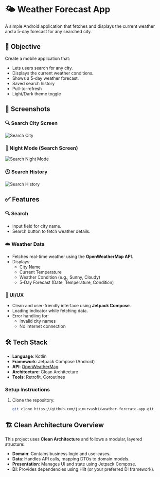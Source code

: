 # 🌤️ Weather Forecast App

A simple Android application that fetches and displays the current weather and a 5-day forecast for any searched city.

## 🧠 Objective

Create a mobile application that:
- Lets users search for any city.
- Displays the current weather conditions.
- Shows a 5-day weather forecast.
- Saved search history
- Pull-to-refresh
- Light/Dark theme toggle

## 📸 Screenshots

### 🔍 Search City Screen
![Search City](screenshot/search_city_screen.png)

### 🌙 Night Mode (Search Screen)
![Search Night Mode](screenshot/search_screen_night_mode.png)

### 🕓 Search History
![Search History](screenshot/History_screen.png)

## ✅ Features

### 🔍 Search
- Input field for city name.
- Search button to fetch weather details.

### ☁️ Weather Data
- Fetches real-time weather using the **OpenWeatherMap API**.
- Displays:
  - City Name
  - Current Temperature
  - Weather Condition (e.g., Sunny, Cloudy)
  - 5-Day Forecast (Date, Temperature, Condition)

### 🎨 UI/UX
- Clean and user-friendly interface using **Jetpack Compose**.
- Loading indicator while fetching data.
- Error handling for:
  - Invalid city names
  - No internet connection

 ## 🛠️ Tech Stack

- **Language**: Kotlin
- **Framework**: Jetpack Compose (Android)
- **API**: [OpenWeatherMap](https://openweathermap.org/api)
- **Architecture**: Clean Architecture
- **Tools**: Retrofit, Coroutines

### Setup Instructions
1. Clone the repository:
   ```bash
   git clone https://github.com/jainurvashi/weather-forecate-app.git

## 🏗️ Clean Architecture Overview

This project uses **Clean Architecture** and follows a modular, layered structure:
- **Domain**: Contains business logic and use-cases.
- **Data**: Handles API calls, mapping DTOs to domain models.
- **Presentation**: Manages UI and state using Jetpack Compose.
- **DI**: Provides dependencies using Hilt (or your preferred DI framework).
